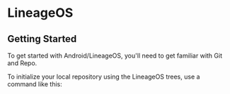 # LineageOS
## Getting Started
To get started with Android/LineageOS, you'll need to get familiar with Git and Repo.

To initialize your local repository using the LineageOS trees, use a command like this:
